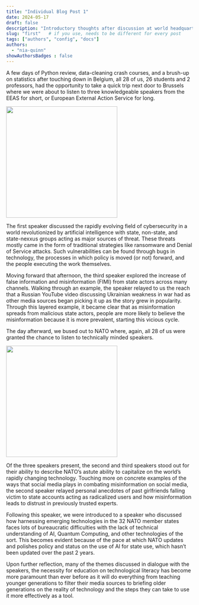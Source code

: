 ```yaml
---
title: "Individual Blog Post 1"
date: 2024-05-17
draft: false
description: "Introductory thoughts after discussion at world headquarters."
slug: "first"   # if you use, needs to be different for every post
tags: ["authors", "config", "docs"]
authors:
  - "nia-quinn"
showAuthorsBadges : false
---
```

A few days of Python review, data-cleaning crash courses, and a brush-up on statistics after touching down in Belgium, all 28 of us, 26 students and 2 professors, had the opportunity to take a quick trip next door to Brussels where we were about to listen to three knowledgeable speakers from the EEAS for short, or European External Action Service for long. 

<img src="https://www.eeas.europa.eu/sites/default/files/styles/site_logo/public/media/2023/EEAS_Logo.png?itok=FKkeQ4Il" width=300 />

The first speaker discussed the rapidly evolving field of cybersecurity in a world revolutionized by artificial intelligence with state, non-state, and state-nexxus groups acting as major sources of threat. These threats mostly came in the form of traditional strategies like ransomware and Denial of Service attacks. Such vulnerabilities can be found through bugs in technology, the processes in which policy is moved (or not) forward, and the people executing the work themselves. 

Moving forward that afternoon, the third speaker explored the increase of false information and misinformation (FIMI) from state actors across many channels. Walking through an example, the speaker relayed to us the reach that a Russian YouTube video discussing Ukrainian weakness in war had as other media sources began picking it up as the story grew in popularity. Through this layered example, it became clear that as misinformation spreads from malicious state actors, people are more likely to believe the misinformation because it is more prevalent, starting this vicious cycle. 

The day afterward, we bused out to NATO where, again, all 28 of us were granted the chance to listen to technically minded speakers. 

<img src="https://upload.wikimedia.org/wikipedia/commons/thumb/5/55/NATO_OTAN_landscape_logo.svg/300px-NATO_OTAN_landscape_logo.svg.png" width=300 />

Of the three speakers present, the second and third speakers stood out for their ability to describe NATO’s astute ability to capitalize on the world’s rapidly changing technology. Touching more on concrete examples of the ways that social media plays in combating misinformation on social media, the second speaker relayed personal anecdotes of past girlfriends falling victim to state accounts acting as radicalized users and how misinformation leads to distrust in previously trusted experts. 

Following this speaker, we were introduced to a speaker who discussed how harnessing emerging technologies in the 32 NATO member states faces lots of bureaucratic difficulties with the lack of technical understanding of AI, Quantum Computing, and other technologies of the sort. This becomes evident because of the pace at which NATO updates and polishes policy and status on the use of AI for state use, which hasn’t been updated over the past 2 years. 

Upon further reflection, many of the themes discussed in dialogue with the speakers, the necessity for education on technological literacy has become more paramount than ever before as it will do everything from teaching younger generations to filter their media sources to briefing older generations on the reality of technology and the steps they can take to use it more effectively as a tool.